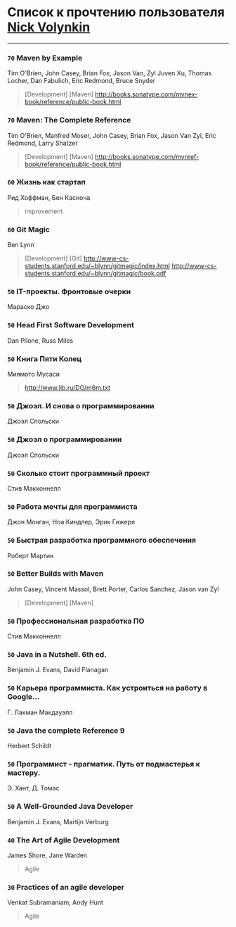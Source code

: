 # Список к прочтению пользователя [Nick Volynkin](https://www.linkedin.com/in/nickvolynkin)
---

### `70` Maven by Example
Tim O'Brien, John Casey, Brian Fox, Jason Van, Zyl Juven Xu, Thomas Locher, Dan Fabulich, Eric Redmond, Bruce Snyder
> [Development] [Maven]
> http://books.sonatype.com/mvnex-book/reference/public-book.html

### `70` Maven: The Complete Reference
Tim O'Brien, Manfred Moser, John Casey, Brian Fox, Jason Van Zyl, Eric Redmond, Larry Shatzer
> [Development] [Maven]
> http://books.sonatype.com/mvnref-book/reference/public-book.html

### `60` Жизнь как стартап
Рид Хоффман, Бен Касноча
> improvement

### `60` Git Magic
Ben Lynn
> [Development] [Git]
> http://www-cs-students.stanford.edu/~blynn/gitmagic/index.html
> http://www-cs-students.stanford.edu/~blynn/gitmagic/book.pdf

### `50` IT-проекты. Фронтовые очерки
Мараско Джо

### `50` Head First Software Development
Dan Pilone, Russ Miles

### `50` Книга Пяти Колец
Миямото Мусаси
> http://www.lib.ru/DO/m6m.txt

### `50` Джоэл. И снова о программировании
Джоэл Спольски

### `50` Джоэл о программировании
Джоэл Спольски

### `50` Сколько стоит программный проект
Стив Макконнелл

### `50` Работа мечты для программиста
Джон Монган, Ноа Киндлер, Эрик Гижере

### `50` Быстрая разработка программного обеспечения
Роберт Мартин

### `50` Better Builds with Maven
John Casey, Vincent Massol, Brett Porter, Carlos Sanchez, Jason van Zyl
> [Development] [Maven]

### `50` Профессиональная разработка ПО
Стив Макконнелл

### `50` Java in a Nutshell. 6th ed.
Benjamin J. Evans, David Flanagan

### `50` Карьера программиста. Как устроиться на работу в Google...
Г. Лакман Макдауэлл

### `50` Java the complete Reference 9
Herbert Schildt

### `50` Программист - прагматик. Путь от подмастерья к мастеру.
Э. Хант, Д. Томас

### `50` A Well-Grounded Java Developer
Benjamin J. Evans, Martijn Verburg

### `40` The Art of Agile Development
James Shore, Jane Warden
> Agile

### `30` Practices of an agile developer
Venkat Subramaniam, Andy Hunt
> Agile


